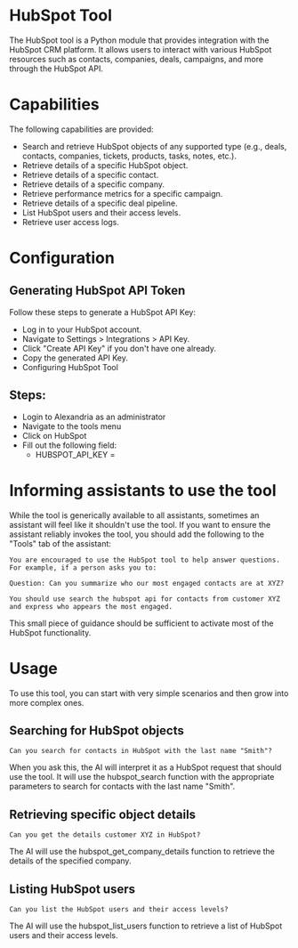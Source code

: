 # HubSpot Tool

The HubSpot tool is a Python module that provides integration with the HubSpot CRM platform. It allows users to interact with various HubSpot resources such as contacts, companies, deals, campaigns, and more through the HubSpot API.

# Capabilities

The following capabilities are provided:

* Search and retrieve HubSpot objects of any supported type (e.g., deals, contacts, companies, tickets, products, tasks, notes, etc.).
* Retrieve details of a specific HubSpot object.
* Retrieve details of a specific contact.
* Retrieve details of a specific company.
* Retrieve performance metrics for a specific campaign.
* Retrieve details of a specific deal pipeline.
* List HubSpot users and their access levels.
* Retrieve user access logs.

# Configuration

## Generating HubSpot API Token

Follow these steps to generate a HubSpot API Key:

* Log in to your HubSpot account.
* Navigate to Settings > Integrations > API Key.
* Click "Create API Key" if you don't have one already.
* Copy the generated API Key.
* Configuring HubSpot Tool

## Steps:

* Login to Alexandria as an administrator
* Navigate to the tools menu
* Click on HubSpot
* Fill out the following field:
    * HUBSPOT_API_KEY =


# Informing assistants to use the tool

While the tool is generically available to all assistants, sometimes an assistant will feel like it shouldn't use the tool. If you want to ensure the assistant reliably invokes the tool, you should add the following to the "Tools" tab of the assistant:

```
You are encouraged to use the HubSpot tool to help answer questions. For example, if a person asks you to:

Question: Can you summarize who our most engaged contacts are at XYZ?

You should use search the hubspot api for contacts from customer XYZ and express who appears the most engaged.
```

This small piece of guidance should be sufficient to activate most of the HubSpot functionality.


# Usage
To use this tool, you can start with very simple scenarios and then grow into more complex ones.

## Searching for HubSpot objects

```
Can you search for contacts in HubSpot with the last name "Smith"?
```
When you ask this, the AI will interpret it as a HubSpot request that should use the tool. It will use the hubspot_search function with the appropriate parameters to search for contacts with the last name "Smith".

## Retrieving specific object details

```
Can you get the details customer XYZ in HubSpot?
```

The AI will use the hubspot_get_company_details function to retrieve the details of the specified company.

## Listing HubSpot users

```
Can you list the HubSpot users and their access levels?
```

The AI will use the hubspot_list_users function to retrieve a list of HubSpot users and their access levels.